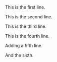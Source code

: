 This is the first line.

This is the second line.

This is the third line. 

This is the fourth line.

Adding a fifth line.

And the sixth.